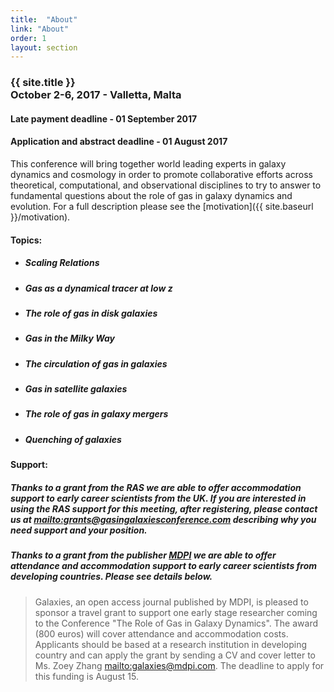 ```yaml
---
title:  "About"
link: "About"
order: 1
layout: section
---
```


<h3>{{ site.title }}<br>October 2-6, 2017 - Valletta, Malta </h3>

<h4> Late payment deadline - 01 September 2017</h4>
<h4> Application and abstract deadline - 01 August 2017</h4>

This conference will bring together world leading experts in galaxy dynamics and cosmology in order to promote collaborative efforts across theoretical, computational, and observational disciplines to try to answer to fundamental questions about the role of gas in galaxy dynamics and evolution. For a full description please see the [motivation]({{ site.baseurl }}/motivation).

#### Topics:
<ul>
    <li>
        <h5> Scaling Relations </h5>
    </li>
    <li>
        <h5> Gas as a dynamical tracer at low z </h5>
    </li>
    <li>
        <h5> The role of gas in disk galaxies </h5>
    </li>
    <li>
        <h5> Gas in the Milky Way </h5>
    </li>
    <li>
        <h5> The circulation of gas in galaxies </h5>
    </li>
    <li>
        <h5> Gas in satellite galaxies </h5>
    </li>
    <li>
        <h5> The role of gas in galaxy mergers </h5>
    </li>
    <li>
        <h5> Quenching of galaxies </h5>
    </li>
</ul> <!-- row -->

#### Support:

##### Thanks to a grant from the RAS we are able to offer accommodation support to early career scientists from the UK. If you are interested in using the RAS support for this meeting, after registering, please contact us at <mailto:grants@gasingalaxiesconference.com> describing why you need support and your position.

##### Thanks to a grant from the publisher [MDPI](http://www.mdpi.com/journal/galaxies) we are able to offer attendance and accommodation support to early career scientists from developing countries. Please see details below.

> Galaxies, an open access journal published by MDPI, is pleased to sponsor a travel grant to support one early stage researcher coming to the Conference "The Role of Gas in Galaxy Dynamics". The award (800 euros) will cover attendance and accommodation costs. Applicants should be based at a research institution in developing country and can apply the grant by sending a CV and cover letter to Ms. Zoey Zhang <mailto:galaxies@mdpi.com>. The deadline to apply for this funding is August 15.


